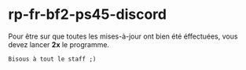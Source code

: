 # rp-fr-bf2-ps45-discord

Pour être sur que toutes les mises-à-jour ont bien été éffectuées, vous devez lancer **2x** le programme.

``Bisous à tout le staff ;)``
